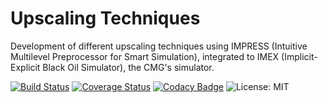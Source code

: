 # Upscaling Techniques

Development of different upscaling techniques using IMPRESS (Intuitive Multilevel Preprocessor for Smart Simulation), integrated to IMEX (Implicit-Explicit Black Oil Simulator), the CMG's simulator.

[![Build Status](https://travis-ci.org/renatattavares/upscaling_techniques.svg?branch=master)](https://travis-ci.org/renatattavares/upscaling_techniques)
[![Coverage Status](https://coveralls.io/repos/github/renatattavares/upscaling_techniques/badge.svg)](https://coveralls.io/github/renatattavares/upscaling_techniques) [![Codacy Badge](https://api.codacy.com/project/badge/Grade/4943efcbdda94c4d8b5bc1c2057c2f56)](https://app.codacy.com/app/renatattavares/upscaling_techniques?utm_source=github.com&utm_medium=referral&utm_content=renatattavares/upscaling_techniques&utm_campaign=Badge_Grade_Dashboard)  ![License: MIT](https://img.shields.io/badge/License-MIT-blue.svg)
